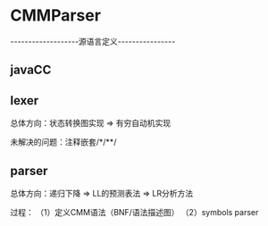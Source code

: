 # CMMParser
-------------------源语言定义----------------




## javaCC

## lexer
总体方向：状态转换图实现 => 有穷自动机实现 

未解决的问题：注释嵌套/*/**/

## parser

总体方向：递归下降 => LL的预测表法 => LR分析方法

过程：
（1）定义CMM语法（BNF/语法描述图）
（2）symbols
    parser

